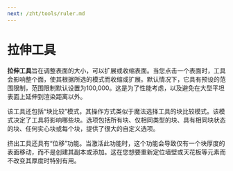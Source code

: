 ```yaml
---
next: /zht/tools/ruler.md
---
```


# 拉伸工具

**拉伸工具**旨在调整表面的大小，可以扩展或收缩表面。当您点击一个表面时，工具会影响整个面，使其根据所选的模式而收缩或扩展。默认情况下，它具有预设的范围限制，范围限制默认设置为100,000。这是为了性能考虑，以及避免在大型平坦表面上延伸到渲染距离以外。

该工具还包括“块比较”模式，其操作方式类似于魔法选择工具的块比较模式。该模式决定了工具将影响哪些块。选项包括所有块、仅相同类型的块、具有相同块状态的块、任何实心块或每个块，提供了很大的自定义选项。

挤出工具还具有“位移”功能。当激活此功能时，这个功能会导致仅有一个块厚度的表面移动，而不是创建其副本或添加。这在您想要重新定位墙壁或天花板等元素而不改变其厚度时特别有用。
